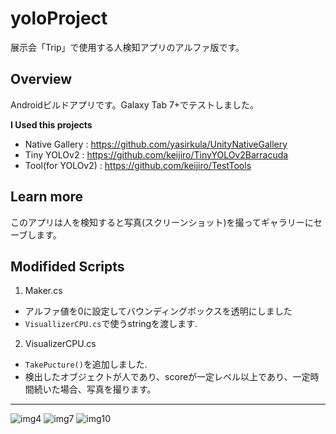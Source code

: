 # yoloProject
展示会「Trip」で使用する人検知アプリのアルファ版です。


## Overview
Androidビルドアプリです。Galaxy Tab 7+でテストしました。



**I Used this projects**   
+ Native Gallery : https://github.com/yasirkula/UnityNativeGallery   
+ Tiny YOLOv2 : https://github.com/keijiro/TinyYOLOv2Barracuda   
+ Tool(for YOLOv2) : https://github.com/keijiro/TestTools   


## Learn more
このアプリは人を検知すると写真(スクリーンショット)を撮ってギャラリーにセーブします。


## Modifided Scripts
1. Maker.cs
  + アルファ値を0に設定してバウンディングボックスを透明にしました
  + `VisuallizerCPU.cs`で使うstringを渡します.
2. VisualizerCPU.cs
  + `TakePucture()`を追加しました.
  + 検出したオブジェクトが人であり、scoreが一定レベル以上であり、一定時間続いた場合、写真を撮ります。
---

![img4](https://github.com/WooChan-Noh/yoloProject/assets/103042258/b6ff9973-7aef-4251-850c-8d605ec4c232)
![img7](https://github.com/WooChan-Noh/yoloProject/assets/103042258/557a7e7a-aa9d-4443-b244-a2dabd836485)
![img10](https://github.com/WooChan-Noh/yoloProject/assets/103042258/e82c399f-1df0-4f23-ba53-a8dfa77044aa)



